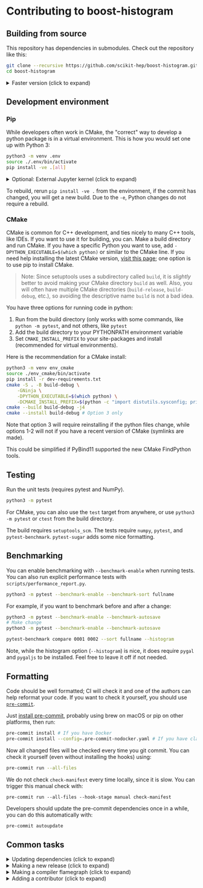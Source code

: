 # Contributing to boost-histogram


## Building from source

This repository has dependencies in submodules. Check out the repository like this:

```bash
git clone --recursive https://github.com/scikit-hep/boost-histogram.git
cd boost-histogram
```


<details><summary>Faster version (click to expand)</summary>

```bash
git clone https://github.com/scikit-hep/boost-histogram.git
cd boost-histogram
git submodule update --init --depth 10
```

</details>

## Development environment

### Pip

While developers often work in CMake, the "correct" way to develop a python
package is in a virtual environment. This is how you would set one up with
Python 3:

```bash
python3 -m venv .env
source ./.env/bin/activate
pip install -ve .[all]
```

<details><summary>Optional: External Jupyter kernel (click to expand)</summary>

You can set up a kernel for external Jupyter then deactivate your environment:

```python
python -m ipykernel install --user --name boost-hist
deactivate
```

Now, you can run notebooks using your system JupyterLab, and it will list
the environment as available!
</details>

To rebuild, rerun `pip install -ve .` from the environment, if the commit has
changed, you will get a new build. Due to the `-e`, Python changes do not require
a rebuild.

### CMake

CMake is common for C++ development, and ties nicely to many C++ tools, like
IDEs. If you want to use it for building, you can. Make a build directory and
run CMake. If you have a specific Python you want to use, add
`-DPYTHON_EXECUTABLE=$(which python)` or similar to the CMake line. If you need
help installing the latest CMake version, [visit this
page](https://cliutils.gitlab.io/modern-cmake/chapters/intro/installing.html);
one option is to use pip to install CMake.


> Note: Since setuptools uses a subdirectory called `build`, it is *slightly*
> better to avoid making your CMake directory `build` as well. Also, you will
> often have multiple CMake directories (`build-release`, `build-debug`, etc.),
> so avoiding the descriptive name `build` is not a bad idea.

You have three options for running code in python:

1. Run from the build directory (only works with some commands, like `python -m
pytest`, and not others, like `pytest`
2. Add the build directory to your PYTHONPATH environment variable
3. Set `CMAKE_INSTALL_PREFIX` to your site-packages and install (recommended
for virtual environments).

Here is the recommendation for a CMake install:


```bash
python3 -m venv env_cmake
source ./env_cmake/bin/activate
pip install -r dev-requirements.txt
cmake -S . -B build-debug \
    -GNinja \
    -DPYTHON_EXECUTABLE=$(which python) \
    -DCMAKE_INSTALL_PREFIX=$(python -c "import distutils.sysconfig; print(distutils.sysconfig.get_python_lib(plat_specific=False,standard_lib=False))")
cmake --build build-debug -j4
cmake --install build-debug # Option 3 only
```

Note that option 3 will require reinstalling if the python files change, while
options 1-2 will not if you have a recent version of CMake (symlinks are made).

This could be simplified if PyBind11 supported the new CMake FindPython tools.

## Testing

Run the unit tests (requires pytest and NumPy).

```bash
python3 -m pytest
```


For CMake, you can also use the `test` target from anywhere, or use `python3 -m
pytest` or `ctest` from the build directory.

The build requires `setuptools_scm`. The tests require `numpy`, `pytest`, and
`pytest-benchmark`. `pytest-sugar` adds some nice formatting.

## Benchmarking

You can enable benchmarking with `--benchmark-enable` when running tests. You
can also run explicit performance tests with `scripts/performance_report.py`.

```bash
python3 -m pytest --benchmark-enable --benchmark-sort fullname
```

For example, if you want to benchmark before and after a change:

```bash
python3 -m pytest --benchmark-enable --benchmark-autosave
# Make change
python3 -m pytest --benchmark-enable --benchmark-autosave

pytest-benchmark compare 0001 0002 --sort fullname --histogram
```

Note, while the histogram option (`--histogram`) is nice, it does require
`pygal` and `pygaljs` to be installed. Feel free to leave it off if not needed.

</details>

## Formatting

Code should be well formatted; CI will check it and one of the authors can help
reformat your code. If you want to check it yourself, you should use
[`pre-commit`](https://pre-commit.com).

Just [install pre-commit](https://pre-commit.com/#install), probably using brew
on macOS or pip on other platforms, then run:

```bash
pre-commit install # If you have Docker
pre-commit install --config=.pre-commit-nodocker.yaml # If you have clang-format 8
```

Now all changed files will be checked every time you git commit. You can check
it yourself (even without installing the hooks) using:

```bash
pre-commit run --all-files
```

We do not check `check-manifest` every time locally, since it is slow. You can trigger
this manual check with:

```
pre-commit run --all-files --hook-stage manual check-manifest
```

Developers should update the pre-commit dependencies once in a while, you can
do this automatically with:

```bash
pre-commit autoupdate
```

## Common tasks


<details><summary>Updating dependencies (click to expand)</summary>

This will checkout new versions of the dependencies. Example given using the
fish shell.

```fish
for f in *
    cd $f
    git fetch
    git checkout boost-1.74.0 || echo "Not found"
    cd ..
end
```

</details>

<details><summary>Making a new release (click to expand)</summary>

- Finish merging open PRs that you want in the new version
- Add most recent changes to the `docs/CHANGELOG.md`
- Sync master with develop using `git checkout master; git merge develop --ff-only` and push
- Make sure the full wheel build runs on master without issues (will happen
  automatically on push to master)
- Make the GitHub release in the GitHub UI. Copy the changelog entries and
  links for that version; this has to be done as part of the release and tag
  procedure for archival tools (Zenodo) to pick them up correctly.
    - Title should be `"Version <version number>"`
    - Version tag should be `"v" + major + "." + minor + "." + patch`.
- GHA will build and send to PyPI for you when you release.
- Conda-forge will automatically make a PR to update within an hour or so, and
  it will merge automatically if it passes.


</details>

<details><summary>Making a compiler flamegraph (click to expand)</summary>

This requires LLVM 9+, and is based on [this post](https://aras-p.info/blog/2019/01/16/time-trace-timeline-flame-chart-profiler-for-Clang/).

```bash
brew install llvm         # macOS way to get clang-9
python3 -m venv .env_core # general environment (no install will be made)
. .env_core/bin/activate
pip install -r dev-requirements.txt
CXX="/usr/local/opt/llvm/bin/clang++" cmake -S . -B build-llvm \
    -DCMAKE_CXX_FLAGS="-ftime-trace" \
    -DPYTHON_EXECUTABLE=$(which python)
cmake --build build-llvm/
```

Now open a browser with [SpeedScope](https://www.speedscope.app), and load one of the files.

</details>

<details><summary>Adding a contributor (click to expand)</summary>

First, you need to install the [all contributor CLI](https://allcontributors.org/docs/en/cli/installation):

```bash
yarn add --dev all-contributors-cli
```

Then, you can add contributors:

```bash
yarn all-contributors add henryiii maintenance,code,doc
```

</details>
